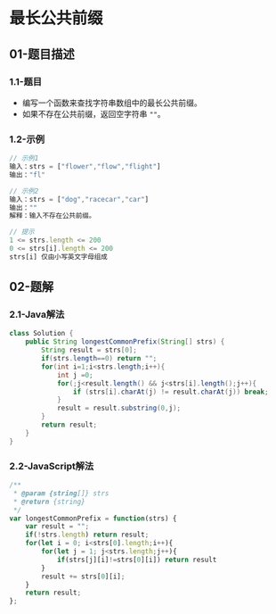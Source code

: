 # 最长公共前缀

## 01-题目描述

### 1.1-题目

- 编写一个函数来查找字符串数组中的最长公共前缀。
- 如果不存在公共前缀，返回空字符串 `""`。

### 1.2-示例

```js
// 示例1
输入：strs = ["flower","flow","flight"]
输出："fl"

// 示例2
输入：strs = ["dog","racecar","car"]
输出：""
解释：输入不存在公共前缀。

// 提示
1 <= strs.length <= 200
0 <= strs[i].length <= 200
strs[i] 仅由小写英文字母组成
```

## 02-题解

### 2.1-Java解法

```java
class Solution {
    public String longestCommonPrefix(String[] strs) {
        String result = strs[0];
        if(strs.length==0) return "";
        for(int i=1;i<strs.length;i++){
            int j =0;
            for(;j<result.length() && j<strs[i].length();j++){
                if (strs[i].charAt(j) != result.charAt(j)) break;
            }
            result = result.substring(0,j);
        }
        return result;
    }
}
```

### 2.2-JavaScript解法

```js
/**
 * @param {string[]} strs
 * @return {string}
 */
var longestCommonPrefix = function(strs) {
    var result = "";
    if(!strs.length) return result;
    for(let i = 0; i<strs[0].length;i++){
        for(let j = 1; j<strs.length;j++){
            if(strs[j][i]!=strs[0][i]) return result
        }
        result += strs[0][i];
    }
    return result;
};
```